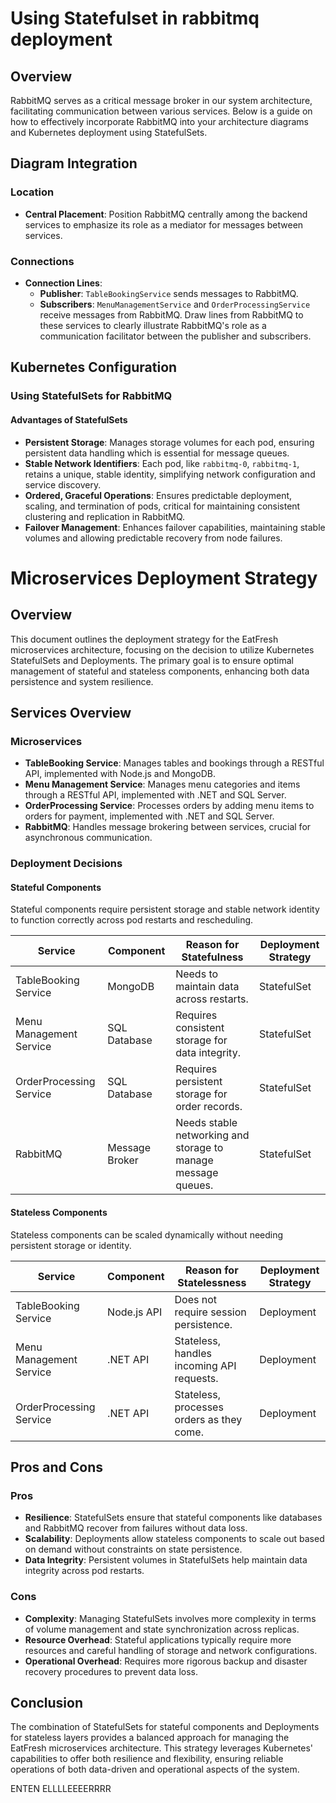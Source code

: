 # Using Statefulset in rabbitmq deployment

## Overview
RabbitMQ serves as a critical message broker in our system architecture, facilitating communication between various services. Below is a guide on how to effectively incorporate RabbitMQ into your architecture diagrams and Kubernetes deployment using StatefulSets.

## Diagram Integration

### Location
- **Central Placement**: Position RabbitMQ centrally among the backend services to emphasize its role as a mediator for messages between services.

### Connections
- **Connection Lines**: 
  - **Publisher**: `TableBookingService` sends messages to RabbitMQ.
  - **Subscribers**: `MenuManagementService` and `OrderProcessingService` receive messages from RabbitMQ. 
  Draw lines from RabbitMQ to these services to clearly illustrate RabbitMQ's role as a communication facilitator between the publisher and subscribers.

## Kubernetes Configuration

### Using StatefulSets for RabbitMQ

#### Advantages of StatefulSets
- **Persistent Storage**: Manages storage volumes for each pod, ensuring persistent data handling which is essential for message queues.
- **Stable Network Identifiers**: Each pod, like `rabbitmq-0`, `rabbitmq-1`, retains a unique, stable identity, simplifying network configuration and service discovery.
- **Ordered, Graceful Operations**: Ensures predictable deployment, scaling, and termination of pods, critical for maintaining consistent clustering and replication in RabbitMQ.
- **Failover Management**: Enhances failover capabilities, maintaining stable volumes and allowing predictable recovery from node failures.










# Microservices Deployment Strategy

## Overview

This document outlines the deployment strategy for the EatFresh microservices architecture, focusing on the decision to utilize Kubernetes StatefulSets and Deployments. The primary goal is to ensure optimal management of stateful and stateless components, enhancing both data persistence and system resilience.

## Services Overview

### Microservices

- **TableBooking Service**: Manages tables and bookings through a RESTful API, implemented with Node.js and MongoDB.
- **Menu Management Service**: Manages menu categories and items through a RESTful API, implemented with .NET and SQL Server.
- **OrderProcessing Service**: Processes orders by adding menu items to orders for payment, implemented with .NET and SQL Server.
- **RabbitMQ**: Handles message brokering between services, crucial for asynchronous communication.

### Deployment Decisions

#### Stateful Components
Stateful components require persistent storage and stable network identity to function correctly across pod restarts and rescheduling.

| Service                | Component     | Reason for Statefulness                     | Deployment Strategy   |
|------------------------|---------------|---------------------------------------------|-----------------------|
| TableBooking Service   | MongoDB       | Needs to maintain data across restarts.      | StatefulSet           |
| Menu Management Service| SQL Database  | Requires consistent storage for data integrity. | StatefulSet       |
| OrderProcessing Service| SQL Database  | Requires persistent storage for order records. | StatefulSet         |
| RabbitMQ               | Message Broker| Needs stable networking and storage to manage message queues. | StatefulSet   |

#### Stateless Components
Stateless components can be scaled dynamically without needing persistent storage or identity.

| Service                | Component     | Reason for Statelessness                    | Deployment Strategy   |
|------------------------|---------------|---------------------------------------------|-----------------------|
| TableBooking Service   | Node.js API   | Does not require session persistence.       | Deployment            |
| Menu Management Service| .NET API      | Stateless, handles incoming API requests.   | Deployment            |
| OrderProcessing Service| .NET API      | Stateless, processes orders as they come.   | Deployment            |

## Pros and Cons

### Pros

- **Resilience**: StatefulSets ensure that stateful components like databases and RabbitMQ recover from failures without data loss.
- **Scalability**: Deployments allow stateless components to scale out based on demand without constraints on state persistence.
- **Data Integrity**: Persistent volumes in StatefulSets help maintain data integrity across pod restarts.

### Cons

- **Complexity**: Managing StatefulSets involves more complexity in terms of volume management and state synchronization across replicas.
- **Resource Overhead**: Stateful applications typically require more resources and careful handling of storage and network configurations.
- **Operational Overhead**: Requires more rigorous backup and disaster recovery procedures to prevent data loss.

## Conclusion

The combination of StatefulSets for stateful components and Deployments for stateless layers provides a balanced approach for managing the EatFresh microservices architecture. This strategy leverages Kubernetes' capabilities to offer both resilience and flexibility, ensuring reliable operations of both data-driven and operational aspects of the system.



ENTEN ELLLLEEEERRRR
